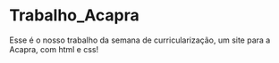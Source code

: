 # Trabalho_Acapra
Esse é o nosso trabalho da semana de curricularização, um site para a Acapra, com html e css!
